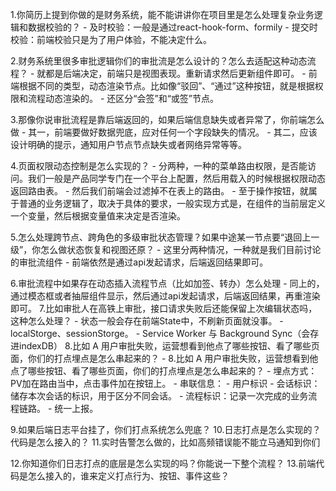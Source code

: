 1.你简历上提到你做的是财务系统，能不能讲讲你在项目里是怎么处理复杂业务逻辑和数据校验的？
    - 及时校验：一般是通过react-hook-form、formily
    - 提交时校验：前端校验只是为了用户体验，不能决定什么。

2.财务系统里很多审批逻辑你们的审批流是怎么设计的？怎么去适配这种动态流程？
    - 就都是后端决定，前端只是视图表现。重新请求然后更新组件即可。
    - 前端根据不同的类型，动态渲染节点。比如像“驳回”、“通过”这种按钮，就是根据权限和流程动态渲染的。
        - 还区分“会签”和“或签”节点。

3.那像你说审批流程是靠后端返回的，如果后端信息缺失或者异常了，你前端怎么做
    - 其一，前端要做好数据兜底，应对任何一个字段缺失的情况。
    - 其二，应该设计明确的提示，通知用户节点节点缺失或者网络异常等等。

4.页面权限动态控制是怎么实现的？
    - 分两种，一种的菜单路由权限，是否能访问。我们一般是产品同学专门在一个平台上配置，然后用载入的时候根据权限动态返回路由表。
        - 然后我们前端会过滤掉不在表上的路由。
    - 至于操作按钮，就属于普通的业务逻辑了，取决于具体的要求，一般实现方式是，在组件的当前层定义一个变量，然后根据变量值来决定是否渲染。

5.怎么处理跨节点、跨角色的多级审批状态管理？如果中途某一节点要“退回上一级”，你怎么做状态恢复和视图还原？
    - 这里分两种情况，一种就是我们目前讨论的审批流组件
    - 前端依然是通过api发起请求，后端返回结果即可。

6.审批流程中如果存在动态插入流程节点（比如加签、转办）怎么处理
    - 同上的，通过模态框或者抽屉组件显示，然后通过api发起请求，后端返回结果，再重渲染即可。
7.比如审批人在高铁上审批，接口请求失败后还能保留上次编辑状态吗，这种怎么处理？
    - 状态一般会存在前端State中，不刷新页面就没事。
    - localStorge、sessionStorge。
    - Service Worker 与 Background Sync（会存进indexDB）
8.比如 A 用户审批失败，运营想看到他点了哪些按钮、看了哪些页面，你们的打点埋点是怎么串起来的？
    - 
8.比如 A 用户审批失败，运营想看到他点了哪些按钮、看了哪些页面，你们的打点埋点是怎么串起来的？
    - 埋点方式：PV加在路由当中，点击事件加在按钮上。
    - 串联信息：
        - 用户标识
        - 会话标识：储存本次会话的标识，用于区分不同会话。
        - 流程标识：记录一次完成的业务流程链路。
        - 统一上报。


9.如果后端日志平台挂了，你们打点系统怎么兜底？
10.日志打点是怎么实现的？代码是怎么接入的？
11.实时告警怎么做的，比如高频错误能不能立马通知到你们

12.你知道你们日志打点的底层是怎么实现的吗？你能说一下整个流程？
13.前端代码是怎么接入的，谁来定义打点行为、按钮、事件这些？

